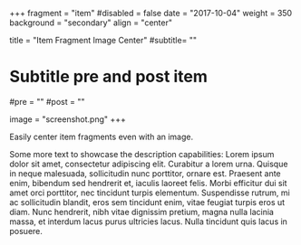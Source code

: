 +++
fragment = "item"
#disabled = false
date = "2017-10-04"
weight = 350
background = "secondary"
align = "center"

title = "Item Fragment Image Center"
#subtitle= ""

# Subtitle pre and post item
#pre = ""
#post = ""

image = "screenshot.png"
+++


Easily center item fragments even with an image.

Some more text to showcase the description capabilities:
Lorem ipsum dolor sit amet, consectetur adipiscing elit.
Curabitur a lorem urna.
Quisque in neque malesuada, sollicitudin nunc porttitor, ornare est.
Praesent ante enim, bibendum sed hendrerit et, iaculis laoreet felis.
Morbi efficitur dui sit amet orci porttitor, nec tincidunt turpis elementum.
Suspendisse rutrum, mi ac sollicitudin blandit, eros sem tincidunt enim, vitae feugiat turpis eros ut diam.
Nunc hendrerit, nibh vitae dignissim pretium, magna nulla lacinia massa, et interdum lacus purus ultricies lacus.
Nulla tincidunt quis lacus in posuere.
